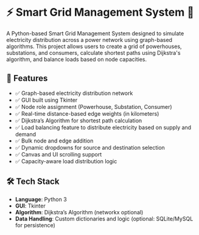 # ⚡ Smart Grid Management System 🔌

A Python-based Smart Grid Management System designed to simulate electricity distribution across a power network using graph-based algorithms. This project allows users to create a grid of powerhouses, substations, and consumers, calculate shortest paths using Dijkstra's algorithm, and balance loads based on node capacities.

## 🚀 Features

- ✅ Graph-based electricity distribution network
- ✅ GUI built using Tkinter
- ✅ Node role assignment (Powerhouse, Substation, Consumer)
- ✅ Real-time distance-based edge weights (in kilometers)
- ✅ Dijkstra’s Algorithm for shortest path calculation
- ✅ Load balancing feature to distribute electricity based on supply and demand
- ✅ Bulk node and edge addition
- ✅ Dynamic dropdowns for source and destination selection
- ✅ Canvas and UI scrolling support
- ✅ Capacity-aware load distribution logic


## 🛠️ Tech Stack

- **Language**: Python 3
- **GUI**: Tkinter
- **Algorithm**: Dijkstra’s Algorithm (networkx optional)
- **Data Handling**: Custom dictionaries and logic (optional: SQLite/MySQL for persistence)
